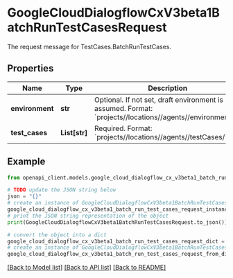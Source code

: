# GoogleCloudDialogflowCxV3beta1BatchRunTestCasesRequest

The request message for TestCases.BatchRunTestCases.

## Properties

Name | Type | Description | Notes
------------ | ------------- | ------------- | -------------
**environment** | **str** | Optional. If not set, draft environment is assumed. Format: &#x60;projects//locations//agents//environments/&#x60;. | [optional] 
**test_cases** | **List[str]** | Required. Format: &#x60;projects//locations//agents//testCases/&#x60;. | [optional] 

## Example

```python
from openapi_client.models.google_cloud_dialogflow_cx_v3beta1_batch_run_test_cases_request import GoogleCloudDialogflowCxV3beta1BatchRunTestCasesRequest

# TODO update the JSON string below
json = "{}"
# create an instance of GoogleCloudDialogflowCxV3beta1BatchRunTestCasesRequest from a JSON string
google_cloud_dialogflow_cx_v3beta1_batch_run_test_cases_request_instance = GoogleCloudDialogflowCxV3beta1BatchRunTestCasesRequest.from_json(json)
# print the JSON string representation of the object
print(GoogleCloudDialogflowCxV3beta1BatchRunTestCasesRequest.to_json())

# convert the object into a dict
google_cloud_dialogflow_cx_v3beta1_batch_run_test_cases_request_dict = google_cloud_dialogflow_cx_v3beta1_batch_run_test_cases_request_instance.to_dict()
# create an instance of GoogleCloudDialogflowCxV3beta1BatchRunTestCasesRequest from a dict
google_cloud_dialogflow_cx_v3beta1_batch_run_test_cases_request_from_dict = GoogleCloudDialogflowCxV3beta1BatchRunTestCasesRequest.from_dict(google_cloud_dialogflow_cx_v3beta1_batch_run_test_cases_request_dict)
```
[[Back to Model list]](../README.md#documentation-for-models) [[Back to API list]](../README.md#documentation-for-api-endpoints) [[Back to README]](../README.md)


